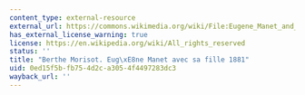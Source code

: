 ```yaml
---
content_type: external-resource
external_url: https://commons.wikimedia.org/wiki/File:Eugene_Manet_and_His_Daughter_at_Bougival_1881_Berthe_Morisot.jpg
has_external_license_warning: true
license: https://en.wikipedia.org/wiki/All_rights_reserved
status: ''
title: "Berthe Morisot. Eug\xE8ne Manet avec sa fille 1881"
uid: 0ed15f5b-fb75-4d2c-a305-4f4497283dc3
wayback_url: ''
---
```

